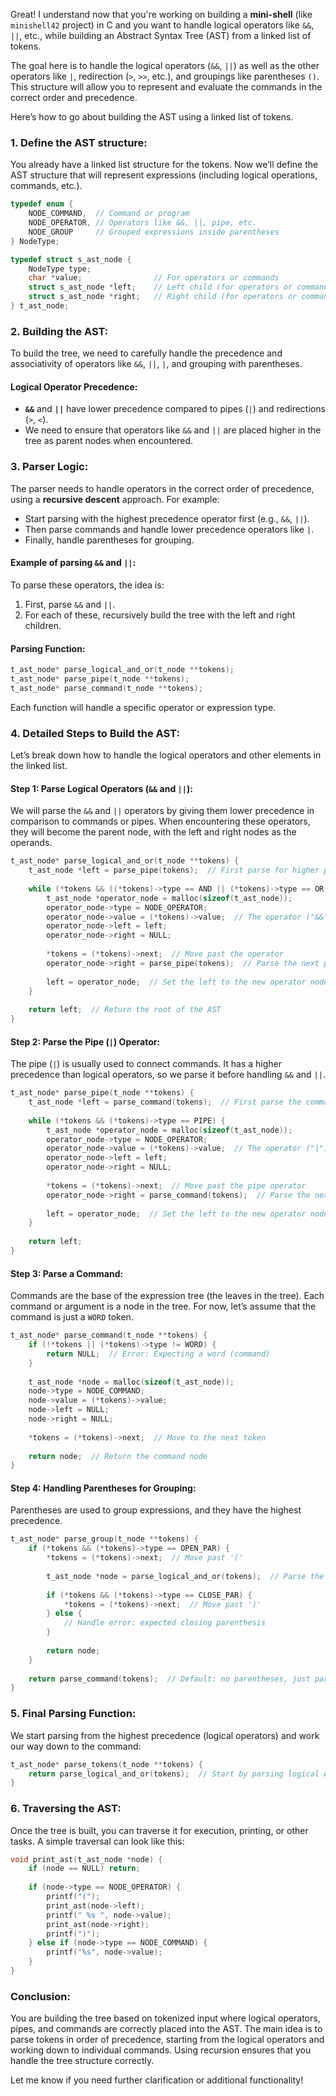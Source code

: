 Great! I understand now that you're working on building a **mini-shell** (like `minishell42` project) in C and you want to handle logical operators like `&&`, `||`, etc., while building an Abstract Syntax Tree (AST) from a linked list of tokens.

The goal here is to handle the logical operators (`&&`, `||`) as well as the other operators like `|`, redirection (`>`, `>>`, etc.), and groupings like parentheses `()`. This structure will allow you to represent and evaluate the commands in the correct order and precedence.

Here’s how to go about building the AST using a linked list of tokens.

### 1. **Define the AST structure:**

You already have a linked list structure for the tokens. Now we’ll define the AST structure that will represent expressions (including logical operations, commands, etc.).

```c
typedef enum {
    NODE_COMMAND,  // Command or program
    NODE_OPERATOR, // Operators like &&, ||, pipe, etc.
    NODE_GROUP     // Grouped expressions inside parentheses
} NodeType;

typedef struct s_ast_node {
    NodeType type;
    char *value;                // For operators or commands
    struct s_ast_node *left;    // Left child (for operators or commands with arguments)
    struct s_ast_node *right;   // Right child (for operators or commands with arguments)
} t_ast_node;
```

### 2. **Building the AST:**

To build the tree, we need to carefully handle the precedence and associativity of operators like `&&`, `||`, `|`, and grouping with parentheses.

#### Logical Operator Precedence:
- **`&&`** and **`||`** have lower precedence compared to pipes (`|`) and redirections (`>`, `<`).
- We need to ensure that operators like `&&` and `||` are placed higher in the tree as parent nodes when encountered.

### 3. **Parser Logic:**

The parser needs to handle operators in the correct order of precedence, using a **recursive descent** approach. For example:
- Start parsing with the highest precedence operator first (e.g., `&&`, `||`).
- Then parse commands and handle lower precedence operators like `|`.
- Finally, handle parentheses for grouping.

#### Example of parsing `&&` and `||`:

To parse these operators, the idea is:
1. First, parse `&&` and `||`.
2. For each of these, recursively build the tree with the left and right children.

#### Parsing Function:

```c
t_ast_node* parse_logical_and_or(t_node **tokens);
t_ast_node* parse_pipe(t_node **tokens);
t_ast_node* parse_command(t_node **tokens);
```

Each function will handle a specific operator or expression type.

### 4. **Detailed Steps to Build the AST:**

Let’s break down how to handle the logical operators and other elements in the linked list.

#### Step 1: Parse Logical Operators (`&&` and `||`):

We will parse the `&&` and `||` operators by giving them lower precedence in comparison to commands or pipes. When encountering these operators, they will become the parent node, with the left and right nodes as the operands.

```c
t_ast_node* parse_logical_and_or(t_node **tokens) {
    t_ast_node *left = parse_pipe(tokens);  // First parse for higher precedence (pipes)
    
    while (*tokens && ((*tokens)->type == AND || (*tokens)->type == OR)) {
        t_ast_node *operator_node = malloc(sizeof(t_ast_node));
        operator_node->type = NODE_OPERATOR;
        operator_node->value = (*tokens)->value;  // The operator ("&&" or "||")
        operator_node->left = left;
        operator_node->right = NULL;
        
        *tokens = (*tokens)->next;  // Move past the operator
        operator_node->right = parse_pipe(tokens);  // Parse the next part of the expression
        
        left = operator_node;  // Set the left to the new operator node
    }
    
    return left;  // Return the root of the AST
}
```

#### Step 2: Parse the Pipe (`|`) Operator:

The pipe (`|`) is usually used to connect commands. It has a higher precedence than logical operators, so we parse it before handling `&&` and `||`.

```c
t_ast_node* parse_pipe(t_node **tokens) {
    t_ast_node *left = parse_command(tokens);  // First parse the command
    
    while (*tokens && (*tokens)->type == PIPE) {
        t_ast_node *operator_node = malloc(sizeof(t_ast_node));
        operator_node->type = NODE_OPERATOR;
        operator_node->value = (*tokens)->value;  // The operator ("|")
        operator_node->left = left;
        operator_node->right = NULL;
        
        *tokens = (*tokens)->next;  // Move past the pipe operator
        operator_node->right = parse_command(tokens);  // Parse the next command
        
        left = operator_node;  // Set the left to the new operator node
    }
    
    return left;
}
```

#### Step 3: Parse a Command:

Commands are the base of the expression tree (the leaves in the tree). Each command or argument is a node in the tree. For now, let’s assume that the command is just a `WORD` token.

```c
t_ast_node* parse_command(t_node **tokens) {
    if (!*tokens || (*tokens)->type != WORD) {
        return NULL;  // Error: Expecting a word (command)
    }
    
    t_ast_node *node = malloc(sizeof(t_ast_node));
    node->type = NODE_COMMAND;
    node->value = (*tokens)->value;
    node->left = NULL;
    node->right = NULL;
    
    *tokens = (*tokens)->next;  // Move to the next token
    
    return node;  // Return the command node
}
```

#### Step 4: Handling Parentheses for Grouping:

Parentheses are used to group expressions, and they have the highest precedence.

```c
t_ast_node* parse_group(t_node **tokens) {
    if (*tokens && (*tokens)->type == OPEN_PAR) {
        *tokens = (*tokens)->next;  // Move past '('
        
        t_ast_node *node = parse_logical_and_or(tokens);  // Parse the expression inside the parentheses
        
        if (*tokens && (*tokens)->type == CLOSE_PAR) {
            *tokens = (*tokens)->next;  // Move past ')'
        } else {
            // Handle error: expected closing parenthesis
        }
        
        return node;
    }
    
    return parse_command(tokens);  // Default: no parentheses, just parse a command
}
```

### 5. **Final Parsing Function:**

We start parsing from the highest precedence (logical operators) and work our way down to the command:

```c
t_ast_node* parse_tokens(t_node **tokens) {
    return parse_logical_and_or(tokens);  // Start by parsing logical AND/OR
}
```

### 6. **Traversing the AST:**

Once the tree is built, you can traverse it for execution, printing, or other tasks. A simple traversal can look like this:

```c
void print_ast(t_ast_node *node) {
    if (node == NULL) return;
    
    if (node->type == NODE_OPERATOR) {
        printf("(");
        print_ast(node->left);
        printf(" %s ", node->value);
        print_ast(node->right);
        printf(")");
    } else if (node->type == NODE_COMMAND) {
        printf("%s", node->value);
    }
}
```

### Conclusion:

You are building the tree based on tokenized input where logical operators, pipes, and commands are correctly placed into the AST. The main idea is to parse tokens in order of precedence, starting from the logical operators and working down to individual commands. Using recursion ensures that you handle the tree structure correctly.

Let me know if you need further clarification or additional functionality!
